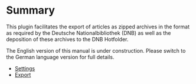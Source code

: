 # Summary

This plugin facilitates the export of articles as zipped archives in the format as required by the Deutsche Nationalbibliothek (DNB) as well as the deposition of these archives to the DNB Hotfolder.

The English version of this manual is under construction. Please switch to the German language version for full details.

* [Settings](settings)
* [Export](export)